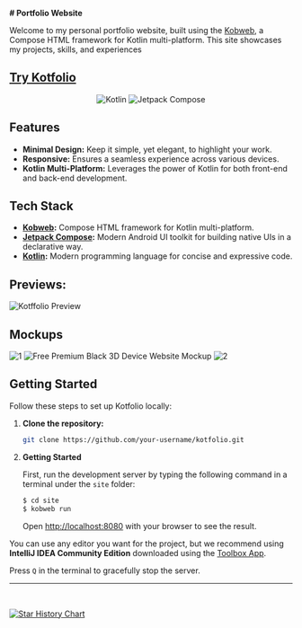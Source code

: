 

**# Portfolio Website**

Welcome to my personal portfolio website, built using the [Kobweb](https://github.com/varabyte/kobweb), a Compose HTML framework for Kotlin multi-platform. This site showcases my projects, skills, and experiences

## [Try Kotfolio](https://kotfolio.onrender.com/)

<p align="center">
  <img alt="Kotlin" src="https://img.shields.io/badge/Kotlin-a503fc?logo=kotlin&logoColor=white&style=for-the-badge"/></a>
  <img alt="Jetpack Compose" src="https://img.shields.io/static/v1?style=for-the-badge&message=Jetpack+Compose&color=4285F4&logo=Jetpack+Compose&logoColor=FFFFFF&label="/></a> 
</p>

## Features

- **Minimal Design:** Keep it simple, yet elegant, to highlight your work.
- **Responsive:** Ensures a seamless experience across various devices.
- **Kotlin Multi-Platform:** Leverages the power of Kotlin for both front-end and back-end development.


## Tech Stack

- **[Kobweb](https://github.com/varabyte/kobweb):** Compose HTML framework for Kotlin multi-platform.
- **[Jetpack Compose](https://developer.android.com/jetpack/compose):** Modern Android UI toolkit for building native UIs in a declarative way.
- **[Kotlin](https://kotlinlang.org/):** Modern programming language for concise and expressive code.


## Previews: 
![Kotffolio Preview](https://github.com/binayshaw7777/Kotfolio/assets/62587060/78a76148-318e-42c3-96c3-782565dc7a92)

## Mockups
![1](https://github.com/binayshaw7777/Kotfolio/assets/62587060/0e9eb36b-8a9a-4036-82a3-4fccd67c5a83)
![Free Premium Black 3D Device Website Mockup](https://github.com/binayshaw7777/Kotfolio/assets/62587060/9ac5f3a9-fa9e-4093-b45c-396f28811445)
![2](https://github.com/binayshaw7777/Kotfolio/assets/62587060/fd81d615-37ac-4dd7-a98e-0cc9e8e6684f)



## Getting Started

Follow these steps to set up Kotfolio locally:

1. **Clone the repository:**
   ```bash
   git clone https://github.com/your-username/kotfolio.git
   ```

2. **Getting Started**

    First, run the development server by typing the following command in a terminal under the `site` folder:

    ```bash
    $ cd site
    $ kobweb run
    ```

    Open [http://localhost:8080](http://localhost:8080) with your browser to see the result.

You can use any editor you want for the project, but we recommend using **IntelliJ IDEA Community Edition** downloaded
using the [Toolbox App](https://www.jetbrains.com/toolbox-app/).

Press `Q` in the terminal to gracefully stop the server.

---

<br>

[![Star History Chart](https://api.star-history.com/svg?repos=binayshaw7777/Kotfolio&type=Date)](https://star-history.com/#binayshaw7777/Kotfolio&Date)

<br>
